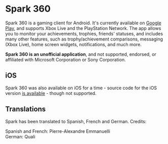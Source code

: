 Spark 360
=========

Spark 360 is a gaming client for Android. It's currently available on [Google Play](https://play.google.com/store/apps/details?id=com.akop.bach), and supports Xbox Live and the PlayStation Network. The app allows you to monitor your achievements, trophies, friends' statuses, and includes many other features, such as trophy/achievement comparisons, messaging (Xbox Live), home screen widgets, notifications, and much more.

**Spark 360 is an unofficial application**, and not supported, endorsed, or affiliated with Microsoft Corporation or Sony Corporation.

iOS
---

Spark 360 was also available on iOS for a time - source code for the iOS version [is available](https://github.com/Melllvar/Spark360-iOS) - though not supported.

Translations
------------

Spark has been translated to Spanish, French and German. Credits:

Spanish and French: Pierre-Alexandre Emmanuelli  
German: Quali
